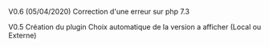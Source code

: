 V0.6 
    (05/04/2020)
    Correction d'une erreur sur php 7.3

V0.5
    Création du plugin
    Choix automatique de la version a afficher (Local ou Externe) 